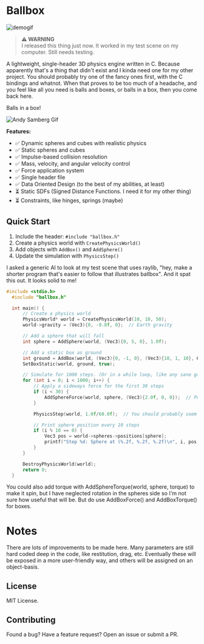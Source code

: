 # Ballbox


![demogif](./physicswip2.gif)

> **⚠️ WARNING**  
> I released this thing just now. It worked in my test scene on my computer. Still needs testing.


A lightweight, single-header 3D physics engine written in C. Because apparently that's a thing that didn't exist and I kinda need one for my other project. You should probably try one of the fancy ones first, with the C bindings and whatnot. When that proves to be too much of a headache, and you feel like all you need is balls and boxes, or balls in a box, then you come back here.

Balls in a box!

![Andy Samberg Gif](https://i.gifer.com/Jm0S.gif)

**Features:**
- ✅ Dynamic spheres and cubes with realistic physics
- ✅ Static spheres and cubes  
- ✅ Impulse-based collision resolution
- ✅ Mass, velocity, and angular velocity control
- ✅ Force application system
- ✅ Single header file
- ✅ Data Oriented Design (to the best of my abilities, at least)
- ⏳ Static SDFs (Signed Distance Functions. I need it for my other thing)
- ⏳ Constraints, like hinges, springs (maybe)

## Quick Start

1. Include the header: `#include "ballbox.h"`
2. Create a physics world with `CreatePhysicsWorld()`
3. Add objects with `AddBox()` and `AddSphere()`
4. Update the simulation with `PhysicsStep()`

I asked a generic AI to look at my test scene that uses raylib, "hey, make a shorter program that's easier to follow that illustrates ballbox". And it spat this out. It looks solid to me!

```c
#include <stdio.h>
  #include "ballbox.h"

  int main() {
      // Create a physics world
      PhysicsWorld* world = CreatePhysicsWorld(10, 10, 50);
      world->gravity = (Vec3){0, -9.8f, 0};  // Earth gravity

      // Add a sphere that will fall
      int sphere = AddSphere(world, (Vec3){0, 5, 0}, 1.0f);

      // Add a static box as ground
      int ground = AddBox(world, (Vec3){0, -1, 0}, (Vec3){10, 1, 10}, QuatIdentity());
      SetBoxStatic(world, ground, true);

      // Simulate for 1000 steps. (Or in a while loop, like any sane game developer. This AI is mad.)
      for (int i = 0; i < 1000; i++) {
          // Apply a sideways force for the first 30 steps
          if (i < 30) {
              AddSphereForce(world, sphere, (Vec3){2.0f, 0, 0});  // Push right
          }

          PhysicsStep(world, 1.0f/60.0f);  // You should probably soem kind of deltatime your engine provides

          // Print sphere position every 10 steps
          if (i % 10 == 0) {
              Vec3 pos = world->spheres->positions[sphere];
              printf("Step %d: Sphere at (%.2f, %.2f, %.2f)\n", i, pos.x, pos.y, pos.z);
          }
      }

      DestroyPhysicsWorld(world);
      return 0;
  }

```

You could also add torque with AddSphereTorque(world, sphere, torque) to make it spin, but I have neglected rotation in the spheres side so I'm not sure how useful that will be. But do use AddBoxForce() and AddBoxTorque() for boxes.

# Notes

There are lots of improvements to be made here. Many parameters are still hard coded deep in the code, like restitution, drag, etc. Eventually these will be exposed in a more user-friendly way, and others will be assigned on an object-basis. 


## License

MIT License.

## Contributing

Found a bug? Have a feature request? Open an issue or submit a PR. 
